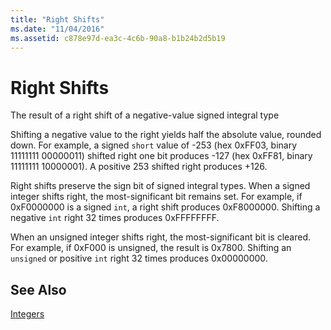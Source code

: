 ```yaml
---
title: "Right Shifts"
ms.date: "11/04/2016"
ms.assetid: c878e97d-ea3c-4c6b-90a8-b1b24b2d5b19
---
```

# Right Shifts

The result of a right shift of a negative-value signed integral type

Shifting a negative value to the right yields half the absolute value, rounded down. For example, a signed `short` value of -253 (hex 0xFF03, binary 11111111 00000011) shifted right one bit produces -127 (hex 0xFF81, binary 11111111 10000001). A positive 253 shifted right produces +126.

Right shifts preserve the sign bit of signed integral types. When a signed integer shifts right, the most-significant bit remains set. For example, if 0xF0000000 is a signed `int`, a right shift produces 0xF8000000. Shifting a negative `int` right 32 times produces 0xFFFFFFFF.

When an unsigned integer shifts right, the most-significant bit is cleared. For example, if 0xF000 is unsigned, the result is 0x7800. Shifting an `unsigned` or positive `int` right 32 times produces 0x00000000.

## See Also

[Integers](../c-language/integers.md)